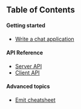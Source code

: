 
## Table of Contents

#### Getting started

  - [Write a chat application](http://socket.io/get-started/chat/)

#### API Reference

  - [Server API](API.md)
  - [Client API](https://github.com/logoran/socket.io-client/blob/master/docs/API.md)

#### Advanced topics

  - [Emit cheatsheet](emit.md)
